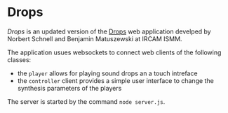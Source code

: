 # Drops

*Drops* is an updated version of the [Drops](https://github.com/ircam-cosima/drops) web application develped by Norbert Schnell and Benjamin Matuszewski at IRCAM ISMM.

The application usues websockets to connect web clients of the following classes:
- the `player` allows for playing sound drops an a touch intreface
- the `controller` client provides a simple user interface to change the synthesis parameters of the players

The server is started by the command `node server.js`.

